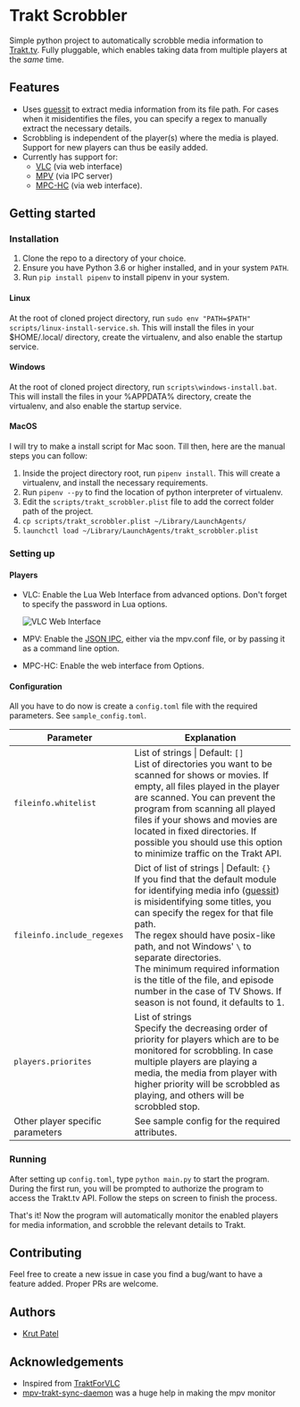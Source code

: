 # Trakt Scrobbler
Simple python project to automatically scrobble media information to [Trakt.tv](https://trakt.tv). Fully pluggable, which enables taking data from multiple players at the *same* time.

## Features
+ Uses [guessit](https://github.com/guessit-io/guessit) to extract media information from its file path. For cases when it misidentifies the files, you can specify a regex to manually extract the necessary details.
+ Scrobbling is independent of the player(s) where the media is played. Support for new players can thus be easily added.
+ Currently has support for:
	+ [VLC](https://www.videolan.org/vlc/) (via web interface)
	+ [MPV](https://mpv.io) (via IPC server)
	+ [MPC-HC](https://mpc-hc.org) (via web interface).

## Getting started
### Installation
1. Clone the repo to a directory of your choice.
2. Ensure you have Python 3.6 or higher installed, and in your system `PATH`.
3. Run `pip install pipenv` to install pipenv in your system.

#### Linux
At the root of cloned project directory, run `sudo env "PATH=$PATH" scripts/linux-install-service.sh`. This will install the files in your $HOME/.local/ directory, create the virtualenv, and also enable the startup service.

#### Windows
At the root of cloned project directory, run `scripts\windows-install.bat`. This will install the files in your %APPDATA% directory, create the virtualenv, and also enable the startup service.

#### MacOS
I will try to make a install script for Mac soon. Till then, here are the manual steps you can follow:
1. Inside the project directory root, run `pipenv install`. This will create a virtualenv, and install the necessary requirements.
2. Run `pipenv --py` to find the location of python interpreter of virtualenv. 
3. Edit the `scripts/trakt_scrobbler.plist` file to add the correct folder path of the project.
4. `cp scripts/trakt_scrobbler.plist ~/Library/LaunchAgents/`
5. `launchctl load ~/Library/LaunchAgents/trakt_scrobbler.plist`

### Setting up
#### Players
+ VLC: Enable the Lua Web Interface from advanced options. Don't forget to specify the password in Lua options.

	![VLC Web Interface](https://wiki.videolan.org/images/thumb/VLC_2.0_Activate_HTTP.png/450px-VLC_2.0_Activate_HTTP.png)

+ MPV: Enable the [JSON IPC](https://mpv.io/manual/master/#json-ipc), either via the mpv.conf file, or by passing it as a command line option.

+ MPC-HC: Enable the web interface from Options.

#### Configuration
All you have to do now is create a `config.toml` file with the required parameters. See `sample_config.toml`.

Parameter | Explanation |
--------- | -----------
`fileinfo.whitelist`| List of strings \| Default: `[]` <br> List of directories you want to be scanned for shows or movies. If empty, all files played in the player are scanned. You can prevent the program from scanning all played files if your shows and movies are located in fixed directories. If possible you should use this option to minimize traffic on the Trakt API.
`fileinfo.include_regexes`| Dict of list of strings \| Default: `{}` <br> If you find that the default module for identifying media info ([guessit](https://github.com/guessit-io/guessit)) is misidentifying some titles, you can specify the regex for that file path. <br> The regex should have posix-like path, and not Windows' `\` to separate directories. <br>The minimum required information is the title of the file, and episode number in the case of TV Shows. If season is not found, it defaults to 1.
`players.priorites`| List of strings <br> Specify the decreasing order of priority for players which are to be monitored for scrobbling. In case multiple players are playing a media, the media from player with higher priority will be scrobbled as playing, and others will be scrobbled stop.
Other player specific parameters| See sample config for the required attributes.

### Running
After setting up `config.toml`, type `python main.py` to start the program.
During the first run, you will be prompted to authorize the program to access the Trakt.tv API. Follow the steps on screen to finish the process.

That's it! Now the program will automatically monitor the enabled players for media information, and scrobble the relevant details to Trakt.

## Contributing
Feel free to create a new issue in case you find a bug/want to have a feature added. Proper PRs are welcome.

## Authors
+ [Krut Patel](https://www.github.com/mach64)

## Acknowledgements
+ Inspired from [TraktForVLC](https://github.com/XaF/TraktForVLC)
+ [mpv-trakt-sync-daemon](https://github.com/stareInTheAir/mpv-trakt-sync-daemon) was a huge help in making the mpv monitor